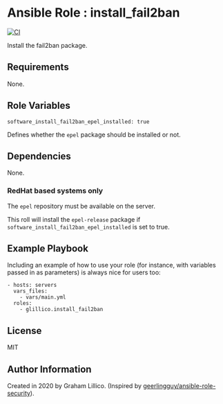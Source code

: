 # Ansible Role : install_fail2ban

[![CI](https://github.com/glillico/ansible-role-install_fail2ban/workflows/CI/badge.svg)](https://github.com/glillico/ansible-role-install_fail2ban/actions?query=workflow%3ACI)

Install the fail2ban package.

## Requirements

None.

## Role Variables

    software_install_fail2ban_epel_installed: true

Defines whether the `epel` package should be installed or not.

## Dependencies

None.

### RedHat based systems only
The `epel` repository must be available on the server.

This roll will install the `epel-release` package if `software_install_fail2ban_epel_installed` is set to true.

## Example Playbook

Including an example of how to use your role (for instance, with variables passed in as parameters) is always nice for users too:

    - hosts: servers
      vars_files:
        - vars/main.yml
      roles:
        - glillico.install_fail2ban

## License

MIT

## Author Information

Created in 2020 by Graham Lillico. (Inspired by [geerlingguy/ansible-role-security](https://github.com/geerlingguy/ansible-role-security)).
